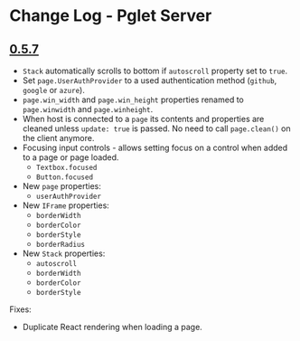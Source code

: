 # Change Log - Pglet Server

## [0.5.7](https://github.com/pglet/pglet/releases/tag/v0.5.7)

* `Stack` automatically scrolls to bottom if `autoscroll` property set to `true`.
* Set `page.UserAuthProvider` to a used authentication method (`github`, `google` or `azure`).
* `page.win_width` and `page.win_height` properties renamed to `page.winwidth` and `page.winheight`.
* When host is connected to a `page` its contents and properties are cleaned unless `update: true` is passed. No need to call `page.clean()` on the client anymore.
* Focusing input controls - allows setting focus on a control when added to a page or page loaded.
  * `Textbox.focused`
  * `Button.focused`
* New `page` properties:
  * `userAuthProvider`
* New `IFrame` properties:
  * `borderWidth`
  * `borderColor`
  * `borderStyle`
  * `borderRadius`
* New `Stack` properties:
  * `autoscroll`
  * `borderWidth`
  * `borderColor`
  * `borderStyle`

Fixes:

* Duplicate React rendering when loading a page.
